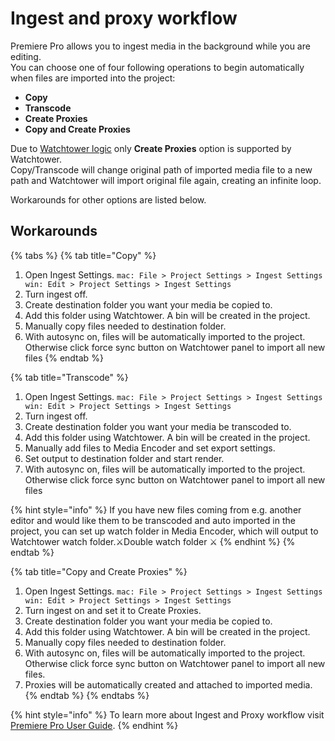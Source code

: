 # Ingest and proxy workflow

Premiere Pro allows you to ingest media in the background while you are editing.  
You can choose one of four following operations to begin automatically when files are imported into the project:

* **Copy**
* **Transcode**
* **Create Proxies**
* **Copy and Create Proxies**

Due to [Watchtower logic](../how-it-works.md) only **Create Proxies** option is supported by Watchtower.  
Copy/Transcode will change original path of imported media file to a new path and Watchtower will import original file again, creating an infinite loop.

Workarounds for other options are listed below.

## Workarounds

{% tabs %}
{% tab title="Copy" %}
1. Open Ingest Settings. `mac: File > Project Settings > Ingest Settings win: Edit > Project Settings > Ingest Settings`
2. Turn ingest off.
3. Create destination folder you want your media be copied to.
4. Add this folder using Watchtower. A bin will be created in the project.
5. Manually copy files needed to destination folder.
6. With autosync on, files will be automatically imported to the project. Otherwise click force sync button on Watchtower panel to import all new files
{% endtab %}

{% tab title="Transcode" %}
1. Open Ingest Settings. `mac: File > Project Settings > Ingest Settings win: Edit > Project Settings > Ingest Settings`
2. Turn ingest off.
3. Create destination folder you want your media be transcoded to.
4. Add this folder using Watchtower. A bin will be created in the project.
5. Manually add files to Media Encoder and set export settings.
6. Set output to destination folder and start render.
7. With autosync on, files will be automatically imported to the project. Otherwise click force sync button on Watchtower panel to import all new files

{% hint style="info" %}
If you have new files coming from e.g. another editor and would like them to be transcoded and auto imported in the project, you can set up watch folder in Media Encoder, which will output to Watchtower watch folder.⚔Double watch folder ⚔ 
{% endhint %}
{% endtab %}

{% tab title="Copy and Create Proxies" %}
1. Open Ingest Settings. `mac: File > Project Settings > Ingest Settings win: Edit > Project Settings > Ingest Settings`
2. Turn ingest on and set it to Create Proxies.
3. Create destination folder you want your media be copied to.
4. Add this folder using Watchtower. A bin will be created in the project.
5. Manually copy files needed to destination folder.
6. With autosync on, files will be automatically imported to the project. Otherwise click force sync button on Watchtower panel to import all new files.
7. Proxies will be automatically created and attached to imported media.
{% endtab %}
{% endtabs %}

{% hint style="info" %}
To learn more about Ingest and Proxy workflow visit [Premiere Pro User Guide](https://helpx.adobe.com/premiere-pro/using/ingest-proxy-workflow.html).
{% endhint %}


